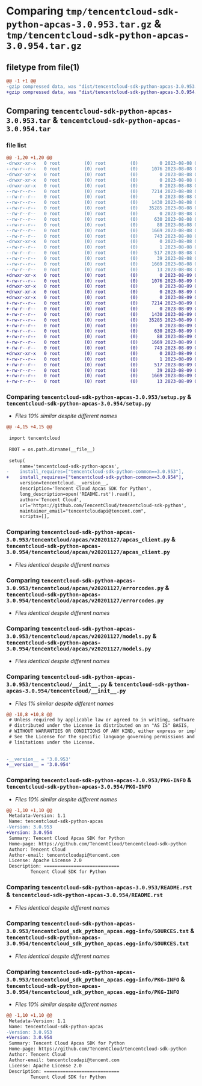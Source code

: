 # Comparing `tmp/tencentcloud-sdk-python-apcas-3.0.953.tar.gz` & `tmp/tencentcloud-sdk-python-apcas-3.0.954.tar.gz`

## filetype from file(1)

```diff
@@ -1 +1 @@
-gzip compressed data, was "dist/tencentcloud-sdk-python-apcas-3.0.953.tar", last modified: Tue Aug  8 00:17:25 2023, max compression
+gzip compressed data, was "dist/tencentcloud-sdk-python-apcas-3.0.954.tar", last modified: Wed Aug  9 00:17:39 2023, max compression
```

## Comparing `tencentcloud-sdk-python-apcas-3.0.953.tar` & `tencentcloud-sdk-python-apcas-3.0.954.tar`

### file list

```diff
@@ -1,20 +1,20 @@
-drwxr-xr-x   0 root         (0) root         (0)        0 2023-08-08 00:17:25.000000 tencentcloud-sdk-python-apcas-3.0.953/
--rw-r--r--   0 root         (0) root         (0)     1076 2023-08-08 00:17:25.000000 tencentcloud-sdk-python-apcas-3.0.953/setup.py
-drwxr-xr-x   0 root         (0) root         (0)        0 2023-08-08 00:17:25.000000 tencentcloud-sdk-python-apcas-3.0.953/tencentcloud/
-drwxr-xr-x   0 root         (0) root         (0)        0 2023-08-08 00:17:25.000000 tencentcloud-sdk-python-apcas-3.0.953/tencentcloud/apcas/
-drwxr-xr-x   0 root         (0) root         (0)        0 2023-08-08 00:17:25.000000 tencentcloud-sdk-python-apcas-3.0.953/tencentcloud/apcas/v20201127/
--rw-r--r--   0 root         (0) root         (0)     7214 2023-08-08 00:17:25.000000 tencentcloud-sdk-python-apcas-3.0.953/tencentcloud/apcas/v20201127/apcas_client.py
--rw-r--r--   0 root         (0) root         (0)        0 2023-08-08 00:17:25.000000 tencentcloud-sdk-python-apcas-3.0.953/tencentcloud/apcas/v20201127/__init__.py
--rw-r--r--   0 root         (0) root         (0)     1430 2023-08-08 00:17:25.000000 tencentcloud-sdk-python-apcas-3.0.953/tencentcloud/apcas/v20201127/errorcodes.py
--rw-r--r--   0 root         (0) root         (0)    35285 2023-08-08 00:17:25.000000 tencentcloud-sdk-python-apcas-3.0.953/tencentcloud/apcas/v20201127/models.py
--rw-r--r--   0 root         (0) root         (0)        0 2023-08-08 00:17:25.000000 tencentcloud-sdk-python-apcas-3.0.953/tencentcloud/apcas/__init__.py
--rw-r--r--   0 root         (0) root         (0)      630 2023-08-08 00:17:25.000000 tencentcloud-sdk-python-apcas-3.0.953/tencentcloud/__init__.py
--rw-r--r--   0 root         (0) root         (0)       88 2023-08-08 00:17:25.000000 tencentcloud-sdk-python-apcas-3.0.953/setup.cfg
--rw-r--r--   0 root         (0) root         (0)     1669 2023-08-08 00:17:25.000000 tencentcloud-sdk-python-apcas-3.0.953/PKG-INFO
--rw-r--r--   0 root         (0) root         (0)      743 2023-08-08 00:17:25.000000 tencentcloud-sdk-python-apcas-3.0.953/README.rst
-drwxr-xr-x   0 root         (0) root         (0)        0 2023-08-08 00:17:25.000000 tencentcloud-sdk-python-apcas-3.0.953/tencentcloud_sdk_python_apcas.egg-info/
--rw-r--r--   0 root         (0) root         (0)        1 2023-08-08 00:17:25.000000 tencentcloud-sdk-python-apcas-3.0.953/tencentcloud_sdk_python_apcas.egg-info/dependency_links.txt
--rw-r--r--   0 root         (0) root         (0)      517 2023-08-08 00:17:25.000000 tencentcloud-sdk-python-apcas-3.0.953/tencentcloud_sdk_python_apcas.egg-info/SOURCES.txt
--rw-r--r--   0 root         (0) root         (0)       39 2023-08-08 00:17:25.000000 tencentcloud-sdk-python-apcas-3.0.953/tencentcloud_sdk_python_apcas.egg-info/requires.txt
--rw-r--r--   0 root         (0) root         (0)     1669 2023-08-08 00:17:25.000000 tencentcloud-sdk-python-apcas-3.0.953/tencentcloud_sdk_python_apcas.egg-info/PKG-INFO
--rw-r--r--   0 root         (0) root         (0)       13 2023-08-08 00:17:25.000000 tencentcloud-sdk-python-apcas-3.0.953/tencentcloud_sdk_python_apcas.egg-info/top_level.txt
+drwxr-xr-x   0 root         (0) root         (0)        0 2023-08-09 00:17:39.000000 tencentcloud-sdk-python-apcas-3.0.954/
+-rw-r--r--   0 root         (0) root         (0)     1076 2023-08-09 00:17:39.000000 tencentcloud-sdk-python-apcas-3.0.954/setup.py
+drwxr-xr-x   0 root         (0) root         (0)        0 2023-08-09 00:17:39.000000 tencentcloud-sdk-python-apcas-3.0.954/tencentcloud/
+drwxr-xr-x   0 root         (0) root         (0)        0 2023-08-09 00:17:39.000000 tencentcloud-sdk-python-apcas-3.0.954/tencentcloud/apcas/
+drwxr-xr-x   0 root         (0) root         (0)        0 2023-08-09 00:17:39.000000 tencentcloud-sdk-python-apcas-3.0.954/tencentcloud/apcas/v20201127/
+-rw-r--r--   0 root         (0) root         (0)     7214 2023-08-09 00:17:39.000000 tencentcloud-sdk-python-apcas-3.0.954/tencentcloud/apcas/v20201127/apcas_client.py
+-rw-r--r--   0 root         (0) root         (0)        0 2023-08-09 00:17:39.000000 tencentcloud-sdk-python-apcas-3.0.954/tencentcloud/apcas/v20201127/__init__.py
+-rw-r--r--   0 root         (0) root         (0)     1430 2023-08-09 00:17:39.000000 tencentcloud-sdk-python-apcas-3.0.954/tencentcloud/apcas/v20201127/errorcodes.py
+-rw-r--r--   0 root         (0) root         (0)    35285 2023-08-09 00:17:39.000000 tencentcloud-sdk-python-apcas-3.0.954/tencentcloud/apcas/v20201127/models.py
+-rw-r--r--   0 root         (0) root         (0)        0 2023-08-09 00:17:39.000000 tencentcloud-sdk-python-apcas-3.0.954/tencentcloud/apcas/__init__.py
+-rw-r--r--   0 root         (0) root         (0)      630 2023-08-09 00:17:39.000000 tencentcloud-sdk-python-apcas-3.0.954/tencentcloud/__init__.py
+-rw-r--r--   0 root         (0) root         (0)       88 2023-08-09 00:17:39.000000 tencentcloud-sdk-python-apcas-3.0.954/setup.cfg
+-rw-r--r--   0 root         (0) root         (0)     1669 2023-08-09 00:17:39.000000 tencentcloud-sdk-python-apcas-3.0.954/PKG-INFO
+-rw-r--r--   0 root         (0) root         (0)      743 2023-08-09 00:17:39.000000 tencentcloud-sdk-python-apcas-3.0.954/README.rst
+drwxr-xr-x   0 root         (0) root         (0)        0 2023-08-09 00:17:39.000000 tencentcloud-sdk-python-apcas-3.0.954/tencentcloud_sdk_python_apcas.egg-info/
+-rw-r--r--   0 root         (0) root         (0)        1 2023-08-09 00:17:39.000000 tencentcloud-sdk-python-apcas-3.0.954/tencentcloud_sdk_python_apcas.egg-info/dependency_links.txt
+-rw-r--r--   0 root         (0) root         (0)      517 2023-08-09 00:17:39.000000 tencentcloud-sdk-python-apcas-3.0.954/tencentcloud_sdk_python_apcas.egg-info/SOURCES.txt
+-rw-r--r--   0 root         (0) root         (0)       39 2023-08-09 00:17:39.000000 tencentcloud-sdk-python-apcas-3.0.954/tencentcloud_sdk_python_apcas.egg-info/requires.txt
+-rw-r--r--   0 root         (0) root         (0)     1669 2023-08-09 00:17:39.000000 tencentcloud-sdk-python-apcas-3.0.954/tencentcloud_sdk_python_apcas.egg-info/PKG-INFO
+-rw-r--r--   0 root         (0) root         (0)       13 2023-08-09 00:17:39.000000 tencentcloud-sdk-python-apcas-3.0.954/tencentcloud_sdk_python_apcas.egg-info/top_level.txt
```

### Comparing `tencentcloud-sdk-python-apcas-3.0.953/setup.py` & `tencentcloud-sdk-python-apcas-3.0.954/setup.py`

 * *Files 10% similar despite different names*

```diff
@@ -4,15 +4,15 @@
 
 import tencentcloud
 
 ROOT = os.path.dirname(__file__)
 
 setup(
     name='tencentcloud-sdk-python-apcas',
-    install_requires=["tencentcloud-sdk-python-common==3.0.953"],
+    install_requires=["tencentcloud-sdk-python-common==3.0.954"],
     version=tencentcloud.__version__,
     description='Tencent Cloud Apcas SDK for Python',
     long_description=open('README.rst').read(),
     author='Tencent Cloud',
     url='https://github.com/TencentCloud/tencentcloud-sdk-python',
     maintainer_email="tencentcloudapi@tencent.com",
     scripts=[],
```

### Comparing `tencentcloud-sdk-python-apcas-3.0.953/tencentcloud/apcas/v20201127/apcas_client.py` & `tencentcloud-sdk-python-apcas-3.0.954/tencentcloud/apcas/v20201127/apcas_client.py`

 * *Files identical despite different names*

### Comparing `tencentcloud-sdk-python-apcas-3.0.953/tencentcloud/apcas/v20201127/errorcodes.py` & `tencentcloud-sdk-python-apcas-3.0.954/tencentcloud/apcas/v20201127/errorcodes.py`

 * *Files identical despite different names*

### Comparing `tencentcloud-sdk-python-apcas-3.0.953/tencentcloud/apcas/v20201127/models.py` & `tencentcloud-sdk-python-apcas-3.0.954/tencentcloud/apcas/v20201127/models.py`

 * *Files identical despite different names*

### Comparing `tencentcloud-sdk-python-apcas-3.0.953/tencentcloud/__init__.py` & `tencentcloud-sdk-python-apcas-3.0.954/tencentcloud/__init__.py`

 * *Files 1% similar despite different names*

```diff
@@ -10,8 +10,8 @@
 # Unless required by applicable law or agreed to in writing, software
 # distributed under the License is distributed on an "AS IS" BASIS,
 # WITHOUT WARRANTIES OR CONDITIONS OF ANY KIND, either express or implied.
 # See the License for the specific language governing permissions and
 # limitations under the License.
 
 
-__version__ = '3.0.953'
+__version__ = '3.0.954'
```

### Comparing `tencentcloud-sdk-python-apcas-3.0.953/PKG-INFO` & `tencentcloud-sdk-python-apcas-3.0.954/PKG-INFO`

 * *Files 10% similar despite different names*

```diff
@@ -1,10 +1,10 @@
 Metadata-Version: 1.1
 Name: tencentcloud-sdk-python-apcas
-Version: 3.0.953
+Version: 3.0.954
 Summary: Tencent Cloud Apcas SDK for Python
 Home-page: https://github.com/TencentCloud/tencentcloud-sdk-python
 Author: Tencent Cloud
 Author-email: tencentcloudapi@tencent.com
 License: Apache License 2.0
 Description: ============================
         Tencent Cloud SDK for Python
```

### Comparing `tencentcloud-sdk-python-apcas-3.0.953/README.rst` & `tencentcloud-sdk-python-apcas-3.0.954/README.rst`

 * *Files identical despite different names*

### Comparing `tencentcloud-sdk-python-apcas-3.0.953/tencentcloud_sdk_python_apcas.egg-info/SOURCES.txt` & `tencentcloud-sdk-python-apcas-3.0.954/tencentcloud_sdk_python_apcas.egg-info/SOURCES.txt`

 * *Files identical despite different names*

### Comparing `tencentcloud-sdk-python-apcas-3.0.953/tencentcloud_sdk_python_apcas.egg-info/PKG-INFO` & `tencentcloud-sdk-python-apcas-3.0.954/tencentcloud_sdk_python_apcas.egg-info/PKG-INFO`

 * *Files 10% similar despite different names*

```diff
@@ -1,10 +1,10 @@
 Metadata-Version: 1.1
 Name: tencentcloud-sdk-python-apcas
-Version: 3.0.953
+Version: 3.0.954
 Summary: Tencent Cloud Apcas SDK for Python
 Home-page: https://github.com/TencentCloud/tencentcloud-sdk-python
 Author: Tencent Cloud
 Author-email: tencentcloudapi@tencent.com
 License: Apache License 2.0
 Description: ============================
         Tencent Cloud SDK for Python
```

